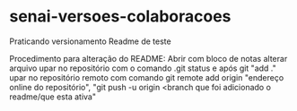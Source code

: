 # senai-versoes-colaboracoes
Praticando versionamento 
Readme de teste

Procedimento para alteração do README:
Abrir com bloco de notas
alterar arquivo
upar no repositório com o comando .git status e após git "add ."
upar no repositório remoto com comando git remote add origin "endereço online do repositório", "git push -u origin <branch que foi adicionado o readme/que esta ativa"
